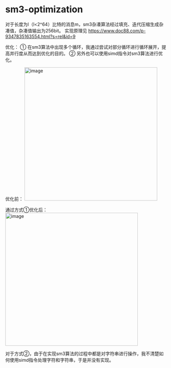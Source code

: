 # sm3-optimization
   对于长度为l（l<2^64）比特的消息m，sm3杂凑算法经过填充、迭代压缩生成杂凑值，杂凑值输出为256bit。
   实现原理见 https://www.doc88.com/p-9347835163554.html?s=rel&id=9

   优化：
① 在sm3算法中出现多个循环，我通过尝试对部分循环进行循环展开，提高并行度从而达到优化的目的。
② 另外也可以使用simd指令对sm3算法进行优化。
    
   优化前：
   <img width="416" alt="image" src="https://user-images.githubusercontent.com/110089380/181920435-0fb5dd8a-e1b6-4ada-b266-521b00f99a42.png">
   
   通过方式①优化后：
   <img width="415" alt="image" src="https://user-images.githubusercontent.com/110089380/181920457-4d9c655b-3c6e-4e40-ac74-43e807fa2bba.png">
   
   对于方式②，由于在实现sm3算法的过程中都是对字符串进行操作，我不清楚如何使用simd指令处理字符和字符串，于是并没有实现。
